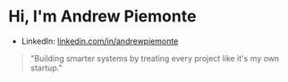 # Hi, I'm Andrew Piemonte

- LinkedIn: [linkedin.com/in/andrewpiemonte](https://www.linkedin.com/in/andrew-piemonte-45a895315/)

> "Building smarter systems by treating every project like it's my own startup."
